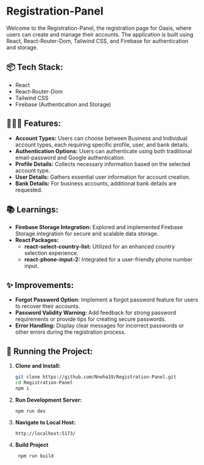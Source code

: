 # Registration-Panel

Welcome to the Registration-Panel, the registration page for Oasis, where users can create and manage their accounts. The application is built using React, React-Router-Dom, Tailwind CSS, and Firebase for authentication and storage.



## 📦 Tech Stack:

- React
- React-Router-Dom
- Tailwind CSS
- Firebase (Authentication and Storage)

## 👩🏽‍🍳 Features:

- **Account Types:** Users can choose between Business and Individual account types, each requiring specific profile, user, and bank details.
- **Authentication Options:** Users can authenticate using both traditional email-password and Google authentication.
- **Profile Details:** Collects necessary information based on the selected account type.
- **User Details:** Gathers essential user information for account creation.
- **Bank Details:** For business accounts, additional bank details are requested.

## 📚 Learnings:

- **Firebase Storage Integration:** Explored and implemented Firebase Storage integration for secure and scalable data storage.
- **React Packages:**
  - **react-select-country-list:** Utilized for an enhanced country selection experience.
  - **react-phone-input-2:** Integrated for a user-friendly phone number input.

## ✨ Improvements:

- **Forgot Password Option:** Implement a forgot password feature for users to recover their accounts.
- **Password Validity Warning:** Add feedback for strong password requirements or provide tips for creating secure passwords.
- **Error Handling:** Display clear messages for incorrect passwords or other errors during the registration process.

## 🚦 Running the Project:

1. **Clone and Install:**
   ```bash
   git clone https://github.com/Nneha19/Registration-Panel.git
   cd Registration-Panel
   npm i

2.  **Run Development Server:**
   
        npm run dev
    
3.  **Navigate to Local Host:**
   
        http://localhost:5173/

4. **Build Project**
   
        npm run build
   

